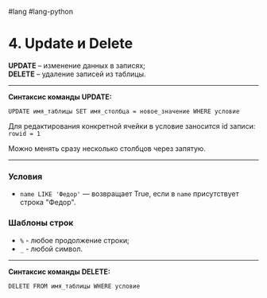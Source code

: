 #lang #lang-python 

# 4. Update и Delete

**UPDATE** – изменение данных в записях;  
**DELETE** – удаление записей из таблицы.

---

**Синтаксис команды UPDATE:**

```
UPDATE имя_таблицы SET имя_столбца = новое_значение WHERE условие
```

Для редактирования конкретной ячейки в условие заносится id записи:  
`rowid = 1`  

Можно менять сразу несколько столбцов через запятую.

---

### Условия

- `name LIKE 'Федор'` — возвращает True, если в `name` присутствует строка "Федор".

### Шаблоны строк

- `%` - любое продолжение строки;
- `_` - любой символ.

---

**Синтаксис команды DELETE:**

```
DELETE FROM имя_таблицы WHERE условие
```

